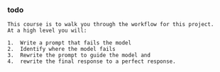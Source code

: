 ### todo 

    This course is to walk you through the workflow for this project. 
    At a high level you will: 

	1.	Write a prompt that fails the model 
	2.	Identify where the model fails 
	3.	Rewrite the prompt to guide the model and 
	4.	rewrite the final response to a perfect response.

